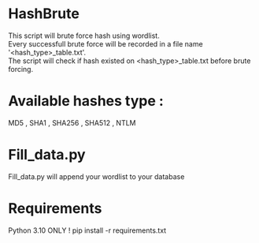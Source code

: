 # HashBrute
This script will brute force hash using wordlist. <br />
Every successfull brute force will be recorded in a file name '<hash_type>_table.txt'. <br />
The script will check if hash existed on <hash_type>_table.txt before brute forcing.

# Available hashes type :
MD5   ,   SHA1    ,   SHA256    ,   SHA512    ,   NTLM

# Fill_data.py
Fill_data.py will append your wordlist to your database 

# Requirements
Python 3.10 ONLY !
pip install -r requirements.txt

